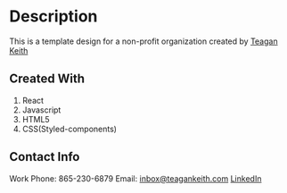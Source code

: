 # Description

This is a template design for a non-profit organization created by [Teagan Keith](https://github.com/teagankeith)

## Created With

1. React
2. Javascript
3. HTML5
4. CSS(Styled-components)

## Contact Info

Work Phone: 865-230-6879
Email: inbox@teagankeith.com
[LinkedIn](www.linkedin.com/in/teagankeith)
